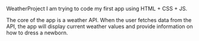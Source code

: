 WeatherProject
I am trying to code my first app using HTML + CSS + JS.

The core of the app is a weather API. When the user fetches data from the API, the app will display current weather values and provide information on how to dress a newborn.
